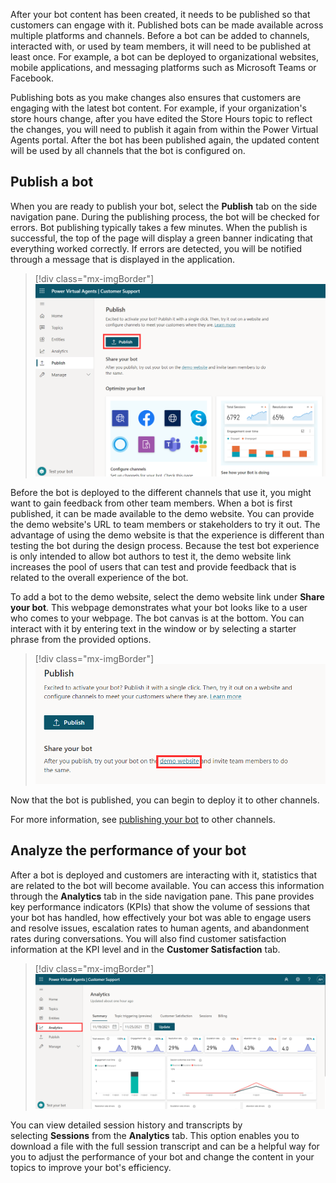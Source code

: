 After your bot content has been created, it needs to be published so that customers can engage with it. Published bots can be made available across multiple platforms and channels. Before a bot can be added to channels, interacted with, or used by team members, it will need to be published at least once. For example, a bot can be deployed to organizational websites, mobile applications, and messaging platforms such as Microsoft Teams or Facebook.

Publishing bots as you make changes also ensures that customers are engaging with the latest bot content. For example, if your organization's store hours change, after you have edited the Store Hours topic to reflect the changes, you will need to publish it again from within the Power Virtual Agents portal. After the bot has been published again, the updated content will be used by all channels that the bot is configured on.

## Publish a bot

When you are ready to publish your bot, select the **Publish** tab on the side navigation pane. During the publishing process, the bot will be checked for errors. Bot publishing typically takes a few minutes. When the publish is successful, the top of the page will display a green banner indicating that everything worked correctly. If errors are detected, you will be notified through a message that is displayed in the application.

> [!div class="mx-imgBorder"]
> [![Screenshot of publish a bot details in side navigation pane.](../media/publish.png)](../media/publish.png#lightbox)

Before the bot is deployed to the different channels that use it, you might want to gain feedback from other team members. When a bot is first published, it can be made available to the demo website. You can provide the demo website's URL to team members or stakeholders to try it out. The advantage of using the demo website is that the experience is different than testing the bot during the design process. Because the test bot experience is only intended to allow bot authors to test it, the demo website link increases the pool of users that can test and provide feedback that is related to the overall experience of the bot.

To add a bot to the demo website, select the demo website link under **Share your bot**. This webpage demonstrates what your bot looks like to a user who comes to your webpage. The bot canvas is at the bottom. You can interact with it by entering text in the window or by selecting a starter phrase from the provided options.

> [!div class="mx-imgBorder"]
> [![Screenshot of demo your bot option from share your bot.](../media/demo-website.png)](../media/demo-website.png#lightbox)

Now that the bot is published, you can begin to deploy it to other channels.

For more information, see [publishing your bot](/power-virtual-agents/publication-fundamentals-publish-channels/?azure-portal=true) to other channels. 

## Analyze the performance of your bot

After a bot is deployed and customers are interacting with it, statistics that are related to the bot will become available. You can access this information through the **Analytics** tab in the side navigation pane. This pane provides key performance indicators (KPIs) that show the volume of sessions that your bot has handled, how effectively your bot was able to engage users and resolve issues, escalation rates to human agents, and abandonment rates during conversations. You will also find customer satisfaction information at the KPI level and in the **Customer Satisfaction** tab.

> [!div class="mx-imgBorder"]
> [![Screenshot of analytics on bot performance from customer satisfaction.](../media/analytics.png)](../media/analytics.png#lightbox)

You can view detailed session history and transcripts by selecting **Sessions** from the **Analytics** tab. This option enables you to download a file with the full session transcript and can be a helpful way for you to adjust the performance of your bot and change the content in your topics to improve your bot's efficiency.
